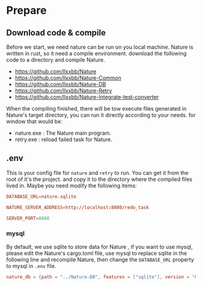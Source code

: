 # Prepare


## Download code & compile

Before we start, we need nature can be run on you local machine. Nature is written in rust,  so it need a compile environment. download the following code to a directory and compile Nature.

- https://github.com/llxxbb/Nature
- https://github.com/llxxbb/Nature-Common
- https://github.com/llxxbb/Nature-DB
- https://github.com/llxxbb/Nature-Retry
- https://github.com/llxxbb/Nature-Integrate-test-converter

When the compiling finished, there will be tow execute files generated in Nature's target directory, you can run it directly according to your needs. for window that would be:

- nature.exe : The Nature main program.
- retry.exe : reload failed task for Nature. 

## .env

This is your config file for `nature` and `retry` to run. You can get it from the root of it's the project. and copy it to the directory where the compiled files lived in. Maybe you  need modify the following items:

```toml
DATABASE_URL=nature.sqlite

NATURE_SERVER_ADDRESS=http://localhost:8080/redo_task

SERVER_PORT=8080
```
### mysql

By default, we use sqlite to store data for Nature ,  if you want to use mysql,  please edit the Nature's cargo.toml file, use mysql to replace sqlite in the following line and recompile Nature,  then change the `DATABASE_URL` property to mysql in `.env` file.

```toml
nature_db = {path = "../Nature-DB", features = ["sqlite"], version = "0.0.2"}
```

